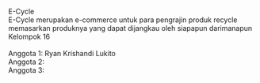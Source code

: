 E-Cycle <br/>
E-Cycle merupakan e-commerce untuk para pengrajin produk recycle memasarkan produknya yang dapat dijangkau oleh siapapun darimanapun <br/>
Kelompok 16<br/>
<br/>
Anggota 1: Ryan Krishandi Lukito<br/>
Anggota 2:<br/>
Anggota 3:<br/>
